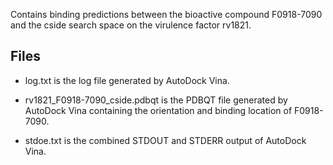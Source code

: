 Contains binding predictions between the bioactive compound F0918-7090 and the cside search space on the virulence factor rv1821.

## Files

- log.txt is the log file generated by AutoDock Vina.

- rv1821_F0918-7090_cside.pdbqt is the PDBQT file generated by AutoDock Vina containing the orientation and binding location of F0918-7090.

- stdoe.txt is the combined STDOUT and STDERR output of AutoDock Vina.

